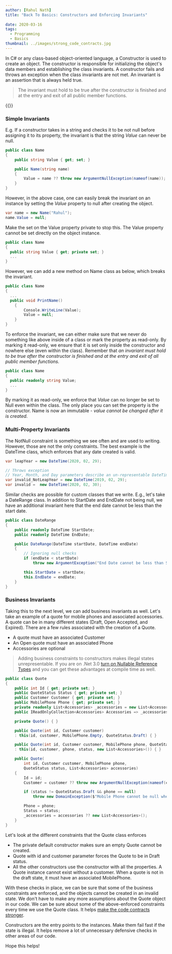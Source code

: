 ```yaml
---
author: [Rahul Nath]
title: "Back To Basics: Constructors and Enforcing Invariants"
  
date: 2020-03-16
tags:
  - Programming
  - Basics
thumbnail: ../images/strong_code_contracts.jpg
---
```


In C# or any class-based object-oriented language, a Constructor is used to create an object. The constructor is responsible for initializing the object's data members and establishing the class invariants. A constructor fails and throws an exception when the class invariants are not met. An invariant is an assertion that is always held true.

> The invariant must hold to be true after the constructor is finished and at the entry and exit of all public member functions.

{{<youtube id="-9zzIS3R56w">}}

### Simple Invariants

E.g. If a constructor takes in a string and checks it to be not null before assigning it to its property, the invariant is that the string _Value_ can never be null.

```csharp
public class Name
{
    public string Value { get; set; }

    public Name(string name)
    {
        Value = name ?? throw new ArgumentNullException(nameof(name));
    }
}
```

However, in the above case, one can easily break the invariant on an instance by setting the _Value_ property to null after creating the object.

```csharp
var name = new Name("Rahul");
name.Value = null;
```

Make the set on the Value property private to stop this. The Value property cannot be set directly on the object instance.

```csharp
public class Name
{
  public string Value { get; private set; }
  ...
}
```

However, we can add a new method on Name class as below, which breaks the invariant.

```csharp
public class Name
{
  ...
  public void PrintName()
    {
        Console.WriteLine(Value);
        Value = null;
    }
}
```

To enforce the invariant, we can either make sure that we never do something like above inside of a class or mark the property as read-only. By marking it read-only, we ensure that it is set only inside the constructor and nowhere else (even within the class). Remember that _an invariant must hold to be true after the constructor is finished and at the entry and exit of all public member functions._

```csharp
public class Name
{
  public readonly string Value;
  ...
}
```

By marking it as read-only, we enforce that _Value_ can no longer be set to Null even within the class. The only place you can set the property is the constructor. Name is now an immutable - _value cannot be changed after it is created_.

### Multi-Property Invariants

The NotNull constraint is something we see often and are used to writing. However, those are not the only constraints. The best example is the DateTime class, which enforces that any date created is valid.

```csharp
var leapYear = new DateTime(2020, 02, 29);

// Throws exception
// Year, Month, and Day parameters describe an un-representable DateTime
var invalid_NotLeapYear = new DateTime(2019, 02, 29);
var invalid =  new DateTime(2020, 02, 30);
```

Similar checks are possible for custom classes that we write. E.g., let's take a DateRange class. In addition to StartDate and EndDate not being null, we have an additional invariant here that the end date cannot be less than the start date.

```csharp
public class DateRange
{
    public readonly DateTime StartDate;
    public readonly DateTime EndDate;

    public DateRange(DateTime startDate, DateTime endDate)
    {
        // Ignoring null checks
        if (endDate < startDate)
            throw new ArgumentException("End Date cannot be less than Start Date");

        this.StartDate = startDate;
        this.EndDate = endDate;
    }
}
```

### Business Invariants

Taking this to the next level, we can add business invariants as well. Let's take an example of a quote for mobile phones and associated accessories. A quote can be in many different states (Draft, Open Accepted, and Expired). There are a few rules associated with the creation of a Quote.

- A quote must have an associated Customer
- An Open quote must have an associated Phone
- Accessories are optional

> Adding business constraints to constructors makes illegal states unrepresentable. If you are on .Net 3.0 [turn on Nullable Reference Types](https://devblogs.microsoft.com/dotnet/try-out-nullable-reference-types/#turn-on-nullable-reference-types) and you can get these advantages at compile time as well.

```csharp
public class Quote
{
    public int Id { get; private set; }
    public QuoteStatus Status { get; private set; }
    public Customer Customer { get; private set; }
    public MobilePhone Phone { get; private set; }
    private readonly List<Accessories> _accessories = new List<Accessories>();
    public IReadOnlyCollection<Accessories> Accessories => _accessories;

    private Quote() { }

    public Quote(int id, Customer customer)
    : this(id, customer, MobilePhone.Empty, QuoteStatus.Draft) { }

    public Quote(int id, Customer customer, MobilePhone phone, QuoteStatus status)
    : this(id, customer, phone, status, new List<Accessories>()) { }

    public Quote(
        int id, Customer customer, MobilePhone phone,
        QuoteStatus status, List<Accessories> accessories)
    {
        Id = id;
        Customer = customer ?? throw new ArgumentNullException(nameof(customer));

        if (status != QuoteStatus.Draft && phone == null)
            throw new DomainException($"Mobile Phone cannot be null when status is {status}");

        Phone = phone;
        Status = status;
        _accessories = accessories ?? new List<Accessories>();
    }
}
```

Let's look at the different constraints that the Quote class enforces

- The private default constructor makes sure an empty Quote cannot be created.
- Quote with id and customer parameter forces the Quote to be in Draft status.
- All the other constructors use the constructor with all the properties. A Quote instance cannot exist without a customer. When a quote is not in the draft state, it must have an associated MobilePhone.

With these checks in place, we can be sure that some of the business constraints are enforced, and the objects cannot be created in an invalid state. We don't have to make any more assumptions about the Quote object in our code. We can be sure about some of the above-enforced constraints every time we use the Quote class. It helps [make the code contracts stronger](https://www.rahulpnath.com/blog/stronger-code-contracts/).

Constructors are the entry points to the instances. Make them fail fast if the state is illegal. It helps remove a lot of unnecessary defensive checks in other areas of our code.

Hope this helps!
